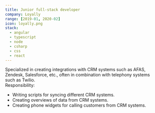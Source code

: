 ```yaml
---
title: Junior full-stack developer
company: Loyally
range: [2019-01, 2020-02]
icon: loyally.png
stack:
  - angular
  - typescript
  - node
  - csharp
  - css
  - react
---
```


Specialized in creating integrations with CRM systems such as AFAS, Zendesk, Salesforce, etc.,
often in combination with telephony systems such as Twilio.
\
Responsibility:

- Writing scripts for syncing different CRM systems.
- Creating overviews of data from CRM systems.
- Creating phone widgets for calling customers from CRM systems.
